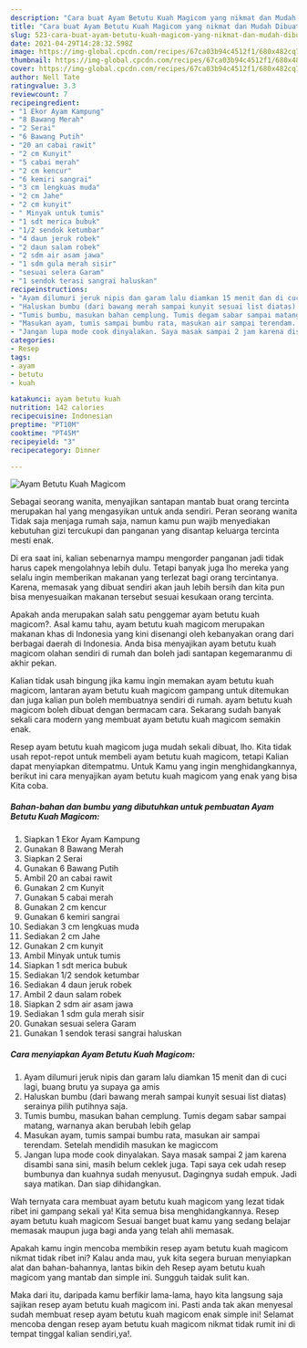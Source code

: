 ```yaml
---
description: "Cara buat Ayam Betutu Kuah Magicom yang nikmat dan Mudah Dibuat"
title: "Cara buat Ayam Betutu Kuah Magicom yang nikmat dan Mudah Dibuat"
slug: 523-cara-buat-ayam-betutu-kuah-magicom-yang-nikmat-dan-mudah-dibuat
date: 2021-04-29T14:28:32.598Z
image: https://img-global.cpcdn.com/recipes/67ca03b94c4512f1/680x482cq70/ayam-betutu-kuah-magicom-foto-resep-utama.jpg
thumbnail: https://img-global.cpcdn.com/recipes/67ca03b94c4512f1/680x482cq70/ayam-betutu-kuah-magicom-foto-resep-utama.jpg
cover: https://img-global.cpcdn.com/recipes/67ca03b94c4512f1/680x482cq70/ayam-betutu-kuah-magicom-foto-resep-utama.jpg
author: Nell Tate
ratingvalue: 3.3
reviewcount: 7
recipeingredient:
- "1 Ekor Ayam Kampung"
- "8 Bawang Merah"
- "2 Serai"
- "6 Bawang Putih"
- "20 an cabai rawit"
- "2 cm Kunyit"
- "5 cabai merah"
- "2 cm kencur"
- "6 kemiri sangrai"
- "3 cm lengkuas muda"
- "2 cm Jahe"
- "2 cm kunyit"
- " Minyak untuk tumis"
- "1 sdt merica bubuk"
- "1/2 sendok ketumbar"
- "4 daun jeruk robek"
- "2 daun salam robek"
- "2 sdm air asam jawa"
- "1 sdm gula merah sisir"
- "sesuai selera Garam"
- "1 sendok terasi sangrai haluskan"
recipeinstructions:
- "Ayam dilumuri jeruk nipis dan garam lalu diamkan 15 menit dan di cuci lagi, buang brutu ya supaya ga amis"
- "Haluskan bumbu (dari bawang merah sampai kunyit sesuai list diatas) serainya pilih putihnya saja."
- "Tumis bumbu, masukan bahan cemplung. Tumis degam sabar sampai matang, warnanya akan berubah lebih gelap"
- "Masukan ayam, tumis sampai bumbu rata, masukan air sampai terendam. Setelah mendidih masukan ke magiccom"
- "Jangan lupa mode cook dinyalakan. Saya masak sampai 2 jam karena disambi sana sini, masih belum ceklek juga. Tapi saya cek udah resep bumbunya dan kuahnya sudah menyusut. Dagingnya sudah empuk. Jadi saya matikan. Dan siap dihidangkan."
categories:
- Resep
tags:
- ayam
- betutu
- kuah

katakunci: ayam betutu kuah 
nutrition: 142 calories
recipecuisine: Indonesian
preptime: "PT10M"
cooktime: "PT45M"
recipeyield: "3"
recipecategory: Dinner

---
```



![Ayam Betutu Kuah Magicom](https://img-global.cpcdn.com/recipes/67ca03b94c4512f1/680x482cq70/ayam-betutu-kuah-magicom-foto-resep-utama.jpg)

Sebagai seorang wanita, menyajikan santapan mantab buat orang tercinta merupakan hal yang mengasyikan untuk anda sendiri. Peran seorang  wanita Tidak saja menjaga rumah saja, namun kamu pun wajib menyediakan kebutuhan gizi tercukupi dan panganan yang disantap keluarga tercinta mesti enak.

Di era  saat ini, kalian sebenarnya mampu mengorder panganan jadi tidak harus capek mengolahnya lebih dulu. Tetapi banyak juga lho mereka yang selalu ingin memberikan makanan yang terlezat bagi orang tercintanya. Karena, memasak yang dibuat sendiri akan jauh lebih bersih dan kita pun bisa menyesuaikan makanan tersebut sesuai kesukaan orang tercinta. 



Apakah anda merupakan salah satu penggemar ayam betutu kuah magicom?. Asal kamu tahu, ayam betutu kuah magicom merupakan makanan khas di Indonesia yang kini disenangi oleh kebanyakan orang dari berbagai daerah di Indonesia. Anda bisa menyajikan ayam betutu kuah magicom olahan sendiri di rumah dan boleh jadi santapan kegemaranmu di akhir pekan.

Kalian tidak usah bingung jika kamu ingin memakan ayam betutu kuah magicom, lantaran ayam betutu kuah magicom gampang untuk ditemukan dan juga kalian pun boleh membuatnya sendiri di rumah. ayam betutu kuah magicom boleh dibuat dengan bermacam cara. Sekarang sudah banyak sekali cara modern yang membuat ayam betutu kuah magicom semakin enak.

Resep ayam betutu kuah magicom juga mudah sekali dibuat, lho. Kita tidak usah repot-repot untuk membeli ayam betutu kuah magicom, tetapi Kalian dapat menyiapkan ditempatmu. Untuk Kamu yang ingin menghidangkannya, berikut ini cara menyajikan ayam betutu kuah magicom yang enak yang bisa Kita coba.

<!--inarticleads1-->

##### Bahan-bahan dan bumbu yang dibutuhkan untuk pembuatan Ayam Betutu Kuah Magicom:

1. Siapkan 1 Ekor Ayam Kampung
1. Gunakan 8 Bawang Merah
1. Siapkan 2 Serai
1. Gunakan 6 Bawang Putih
1. Ambil 20 an cabai rawit
1. Gunakan 2 cm Kunyit
1. Gunakan 5 cabai merah
1. Gunakan 2 cm kencur
1. Gunakan 6 kemiri sangrai
1. Sediakan 3 cm lengkuas muda
1. Sediakan 2 cm Jahe
1. Gunakan 2 cm kunyit
1. Ambil  Minyak untuk tumis
1. Siapkan 1 sdt merica bubuk
1. Sediakan 1/2 sendok ketumbar
1. Sediakan 4 daun jeruk robek
1. Ambil 2 daun salam robek
1. Siapkan 2 sdm air asam jawa
1. Sediakan 1 sdm gula merah sisir
1. Gunakan sesuai selera Garam
1. Gunakan 1 sendok terasi sangrai haluskan




<!--inarticleads2-->

##### Cara menyiapkan Ayam Betutu Kuah Magicom:

1. Ayam dilumuri jeruk nipis dan garam lalu diamkan 15 menit dan di cuci lagi, buang brutu ya supaya ga amis
1. Haluskan bumbu (dari bawang merah sampai kunyit sesuai list diatas) serainya pilih putihnya saja.
1. Tumis bumbu, masukan bahan cemplung. Tumis degam sabar sampai matang, warnanya akan berubah lebih gelap
1. Masukan ayam, tumis sampai bumbu rata, masukan air sampai terendam. Setelah mendidih masukan ke magiccom
1. Jangan lupa mode cook dinyalakan. Saya masak sampai 2 jam karena disambi sana sini, masih belum ceklek juga. Tapi saya cek udah resep bumbunya dan kuahnya sudah menyusut. Dagingnya sudah empuk. Jadi saya matikan. Dan siap dihidangkan.




Wah ternyata cara membuat ayam betutu kuah magicom yang lezat tidak ribet ini gampang sekali ya! Kita semua bisa menghidangkannya. Resep ayam betutu kuah magicom Sesuai banget buat kamu yang sedang belajar memasak maupun juga bagi anda yang telah ahli memasak.

Apakah kamu ingin mencoba membikin resep ayam betutu kuah magicom nikmat tidak ribet ini? Kalau anda mau, yuk kita segera buruan menyiapkan alat dan bahan-bahannya, lantas bikin deh Resep ayam betutu kuah magicom yang mantab dan simple ini. Sungguh taidak sulit kan. 

Maka dari itu, daripada kamu berfikir lama-lama, hayo kita langsung saja sajikan resep ayam betutu kuah magicom ini. Pasti anda tak akan menyesal sudah membuat resep ayam betutu kuah magicom enak simple ini! Selamat mencoba dengan resep ayam betutu kuah magicom nikmat tidak rumit ini di tempat tinggal kalian sendiri,ya!.

